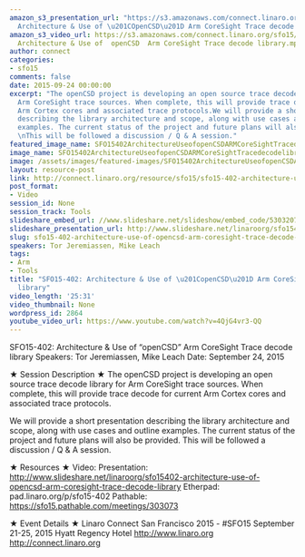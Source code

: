 ```yaml
---
amazon_s3_presentation_url: "https://s3.amazonaws.com/connect.linaro.org/sfo15/Presentations/09-24-Thursday/SFO15-402-
  Architecture & Use of \u201COpenCSD\u201D Arm CoreSight Trace decode library.pdf"
amazon_s3_video_url: https://s3.amazonaws.com/connect.linaro.org/sfo15/Videos/09-24-Thursday/SFO15-402
  Architecture & Use of  openCSD  Arm CoreSight Trace decode library.mp4
author: connect
categories:
- sfo15
comments: false
date: 2015-09-24 00:00:00
excerpt: "The openCSD project is developing an open source trace decode library for
  Arm CoreSight trace sources. When complete, this will provide trace decode for current
  Arm Cortex cores and associated trace protocols.We will provide a short presentation
  describing the library architecture and scope, along with use cases and outline
  examples. The current status of the project and future plans will also be provided.
  \nThis will be followed a discussion / Q & A session."
featured_image_name: SFO15402ArchitectureUseofopenCSDARMCoreSightTracedecodelibrary.jpg
image_name: SFO15402ArchitectureUseofopenCSDARMCoreSightTracedecodelibrary.jpg
image: /assets/images/featured-images/SFO15402ArchitectureUseofopenCSDARMCoreSightTracedecodelibrary.jpg
layout: resource-post
link: http://connect.linaro.org/resource/sfo15/sfo15-402-architecture-use-of-opencsd-arm-coresight-trace-decode-library/
post_format:
- Video
session_id: None
session_track: Tools
slideshare_embed_url: //www.slideshare.net/slideshow/embed_code/53032079
slideshare_presentation_url: http://www.slideshare.net/linaroorg/sfo15402-architecture-use-of-opencsd-arm-coresight-trace-decode-library
slug: sfo15-402-architecture-use-of-opencsd-arm-coresight-trace-decode-library
speakers: Tor Jeremiassen, Mike Leach
tags:
- Arm
- Tools
title: "SFO15-402: Architecture & Use of \u201CopenCSD\u201D Arm CoreSight Trace decode
  library"
video_length: '25:31'
video_thumbnail: None
wordpress_id: 2864
youtube_video_url: https://www.youtube.com/watch?v=4QjG4vr3-QQ
---
```


SFO15-402: Architecture & Use of “openCSD” Arm CoreSight Trace decode library
Speakers:  Tor Jeremiassen, Mike Leach
Date: September 24, 2015

★ Session Description ★
The openCSD project is developing an open source trace decode library for Arm CoreSight trace sources. When complete, this will provide trace decode for current Arm Cortex cores and associated trace protocols.

We will provide a short presentation describing the library architecture and scope, along with use cases and outline examples. The current status of the project and future plans will also be provided.
This will be followed a discussion / Q & A session.

★ Resources ★
Video:
Presentation:  http://www.slideshare.net/linaroorg/sfo15402-architecture-use-of-opencsd-arm-coresight-trace-decode-library
Etherpad: pad.linaro.org/p/sfo15-402
Pathable: https://sfo15.pathable.com/meetings/303073

★ Event Details ★
Linaro Connect San Francisco 2015 - #SFO15
September 21-25, 2015
Hyatt Regency Hotel
http://www.linaro.org
http://connect.linaro.org
